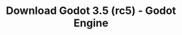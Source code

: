 ---
# Generated by /tools/generators/src/download_archive_generator !!! do not edit by hand !!!
title: 'Download Godot 3.5 (rc5) - Godot Engine'
type: 'download/archive'
name: '3.5'
flavor: 'rc5'
release_date: '2022-06-27T03:00:00-00:00'
release_notes: 'article/release-candidate-godot-3-5-rc-5/'
primaryPlatforms:
  - 'android.apk'
  - 'macos.universal'
  - 'windows.64'
  - 'linux_server.headless.64'
  - 'web'
  - 'templates'
links:
  android.apk:
    name: 'android.apk'
    title: 'Android'
    caption: 'Universal APK (ARM64 + ARMv7 + x86_64 + x86)'
    tags:
      - 'APK download'
      - 'ARM64/v7'
      - 'x86 (64 & 32 bit)'
    hosts:
      github_builds:
        regular: 'https://github.com/godotengine/godot-builds/releases/download/3.5-rc5/Godot_v3.5-rc5_android_editor.apk'
        mono: '#'
      github:
        regular: 'https://github.com/godotengine/godot/releases/download/3.5-rc5/Godot_v3.5-rc5_android_editor.apk'
        mono: '#'
  macos.universal:
    name: 'macos.universal'
    title: 'macOS'
    caption: 'Universal (x86_64 + Apple Silicon)'
    tags:
      - 'Intel/Apple Silicon'
      - '64 bit'
    hosts:
      github_builds:
        regular: 'https://github.com/godotengine/godot-builds/releases/download/3.5-rc5/Godot_v3.5-rc5_osx.universal.zip'
        mono: 'https://github.com/godotengine/godot-builds/releases/download/3.5-rc5/Godot_v3.5-rc5_mono_osx.universal.zip'
      github:
        regular: 'https://github.com/godotengine/godot/releases/download/3.5-rc5/Godot_v3.5-rc5_osx.universal.zip'
        mono: 'https://github.com/godotengine/godot/releases/download/3.5-rc5/Godot_v3.5-rc5_mono_osx.universal.zip'
  windows.64:
    name: 'windows.64'
    title: 'Windows'
    caption: 'Standard (x86_64)'
    tags:
      - '64 bit'
    hosts:
      github_builds:
        regular: 'https://github.com/godotengine/godot-builds/releases/download/3.5-rc5/Godot_v3.5-rc5_win64.exe.zip'
        mono: 'https://github.com/godotengine/godot-builds/releases/download/3.5-rc5/Godot_v3.5-rc5_mono_win64.zip'
      github:
        regular: 'https://github.com/godotengine/godot/releases/download/3.5-rc5/Godot_v3.5-rc5_win64.exe.zip'
        mono: 'https://github.com/godotengine/godot/releases/download/3.5-rc5/Godot_v3.5-rc5_mono_win64.zip'
  linux_server.headless.64:
    name: 'linux_server.headless.64'
    title: 'Linux Server'
    caption: 'Headless (x86_64)'
    tags:
      - '64 bit'
      - 'Headless'
    hosts:
      github_builds:
        regular: 'https://github.com/godotengine/godot-builds/releases/download/3.5-rc5/Godot_v3.5-rc5_linux_headless.64.zip'
        mono: 'https://github.com/godotengine/godot-builds/releases/download/3.5-rc5/Godot_v3.5-rc5_mono_linux_headless_64.zip'
      github:
        regular: 'https://github.com/godotengine/godot/releases/download/3.5-rc5/Godot_v3.5-rc5_linux_headless.64.zip'
        mono: 'https://github.com/godotengine/godot/releases/download/3.5-rc5/Godot_v3.5-rc5_mono_linux_headless_64.zip'
  web:
    name: 'web'
    title: 'Web editor'
    caption: ''
    tags:
      - 'Self-hosted'
      - 'Cross-platform'
    hosts:
      github_builds:
        regular: 'https://github.com/godotengine/godot-builds/releases/download/3.5-rc5/Godot_v3.5-rc5_web_editor.zip'
        mono: '#'
      github:
        regular: 'https://github.com/godotengine/godot/releases/download/3.5-rc5/Godot_v3.5-rc5_web_editor.zip'
        mono: '#'
  linux.64:
    name: 'linux.64'
    title: 'Linux'
    caption: 'Standard (x86_64)'
    tags:
      - '64 bit'
    hosts:
      github_builds:
        regular: 'https://github.com/godotengine/godot-builds/releases/download/3.5-rc5/Godot_v3.5-rc5_x11.64.zip'
        mono: 'https://github.com/godotengine/godot-builds/releases/download/3.5-rc5/Godot_v3.5-rc5_mono_x11_64.zip'
      github:
        regular: 'https://github.com/godotengine/godot/releases/download/3.5-rc5/Godot_v3.5-rc5_x11.64.zip'
        mono: 'https://github.com/godotengine/godot/releases/download/3.5-rc5/Godot_v3.5-rc5_mono_x11_64.zip'
  linux.32:
    name: 'linux.32'
    title: 'Linux'
    caption: 'Standard (x86)'
    tags:
      - '32 bit'
    hosts:
      github_builds:
        regular: 'https://github.com/godotengine/godot-builds/releases/download/3.5-rc5/Godot_v3.5-rc5_x11.32.zip'
        mono: 'https://github.com/godotengine/godot-builds/releases/download/3.5-rc5/Godot_v3.5-rc5_mono_x11_32.zip'
      github:
        regular: 'https://github.com/godotengine/godot/releases/download/3.5-rc5/Godot_v3.5-rc5_x11.32.zip'
        mono: 'https://github.com/godotengine/godot/releases/download/3.5-rc5/Godot_v3.5-rc5_mono_x11_32.zip'
  windows.32:
    name: 'windows.32'
    title: 'Windows'
    caption: 'Standard (x86)'
    tags:
      - '32 bit'
    hosts:
      github_builds:
        regular: 'https://github.com/godotengine/godot-builds/releases/download/3.5-rc5/Godot_v3.5-rc5_win32.exe.zip'
        mono: 'https://github.com/godotengine/godot-builds/releases/download/3.5-rc5/Godot_v3.5-rc5_mono_win32.zip'
      github:
        regular: 'https://github.com/godotengine/godot/releases/download/3.5-rc5/Godot_v3.5-rc5_win32.exe.zip'
        mono: 'https://github.com/godotengine/godot/releases/download/3.5-rc5/Godot_v3.5-rc5_mono_win32.zip'
  linux_server.64:
    name: 'linux_server.64'
    title: 'Linux Server'
    caption: 'Standard (x86_64)'
    tags:
      - '64 bit'
    hosts:
      github_builds:
        regular: 'https://github.com/godotengine/godot-builds/releases/download/3.5-rc5/Godot_v3.5-rc5_linux_server.64.zip'
        mono: 'https://github.com/godotengine/godot-builds/releases/download/3.5-rc5/Godot_v3.5-rc5_mono_linux_server_64.zip'
      github:
        regular: 'https://github.com/godotengine/godot/releases/download/3.5-rc5/Godot_v3.5-rc5_linux_server.64.zip'
        mono: 'https://github.com/godotengine/godot/releases/download/3.5-rc5/Godot_v3.5-rc5_mono_linux_server_64.zip'
  aar_library:
    name: 'aar_library'
    title: 'AAR library'
    caption: ''
    tags:
      - 'Android plugins'
      - 'Java'
      - 'Kotlin'
    hosts:
      github_builds:
        regular: 'https://github.com/godotengine/godot-builds/releases/download/3.5-rc5/godot-lib.3.5.rc5.release.aar'
        mono: 'https://github.com/godotengine/godot-builds/releases/download/3.5-rc5/godot-lib.3.5.rc5.mono.release.aar'
      github:
        regular: 'https://github.com/godotengine/godot/releases/download/3.5-rc5/godot-lib.3.5.rc5.release.aar'
        mono: 'https://github.com/godotengine/godot/releases/download/3.5-rc5/godot-lib.3.5.rc5.mono.release.aar'
  templates:
    name: 'templates'
    title: 'Export templates'
    caption: ''
    tags:
      - 'Used to export your games to all supported platforms'
    hosts:
      github_builds:
        regular: 'https://github.com/godotengine/godot-builds/releases/download/3.5-rc5/Godot_v3.5-rc5_export_templates.tpz'
        mono: 'https://github.com/godotengine/godot-builds/releases/download/3.5-rc5/Godot_v3.5-rc5_mono_export_templates.tpz'
      github:
        regular: 'https://github.com/godotengine/godot/releases/download/3.5-rc5/Godot_v3.5-rc5_export_templates.tpz'
        mono: 'https://github.com/godotengine/godot/releases/download/3.5-rc5/Godot_v3.5-rc5_mono_export_templates.tpz'
---